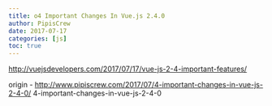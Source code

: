 ```yaml
---
title: o4 Important Changes In Vue.js 2.4.0
author: PipisCrew
date: 2017-07-17
categories: [js]
toc: true
---
```


http://vuejsdevelopers.com/2017/07/17/vue-js-2-4-important-features/

origin - http://www.pipiscrew.com/2017/07/4-important-changes-in-vue-js-2-4-0/ 4-important-changes-in-vue-js-2-4-0